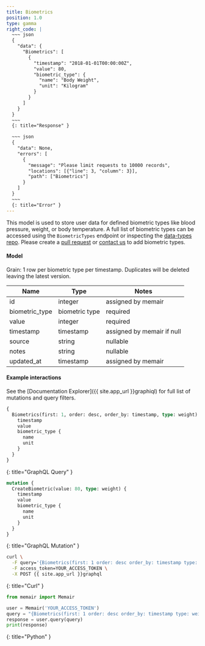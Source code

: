 ```yaml
---
title: Biometrics
position: 1.0
type: gamma
right_code: |
  ~~~ json
  {
    "data": {
      "Biometrics": [
        {
          "timestamp": "2018-01-01T00:00:00Z",
          "value": 80,
          "biometric_type": {
            "name": "Body Weight",
            "unit": "Kilogram"
          }
        }
      ]
    }
  }
  ~~~
  {: title="Response" }

  ~~~ json
  {
    "data": None,
    "errors": [
      {
        "message": "Please limit requests to 10000 records",
        "locations": [{"line": 3, "column": 3}],
        "path": ["Biometrics"]
      }
    ]
  }
  ~~~
  {: title="Error" }
---
```


This model is used to store user data for defined biometric types like blood pressure, weight, or body temperature. A full list of biometric types can be accessed using the `BiometricTypes` endpoint or inspecting the [data-types repo](https://github.com/memair/data-types/blob/master/biometric_types.yml). Please create a [pull request](https://github.com/memair/data-types/blob/master/biometric_types.yml) or [contact us](https://blog.memair.com/community/contact) to add biometric types.

#### Model

Grain: 1 row per biometric type per timestamp. Duplicates will be deleted leaving the latest version.

| Name | Type | Notes |
|-------|--------|---------|
| id | integer | assigned by memair |
| biometric_type | biometric type | required |
| value | integer | required |
| timestamp | timestamp | assigned by memair if null |
| source | string | nullable |
| notes | string | nullable |
| updated_at | timestamp | assigned by memair |

#### Example interactions

See the [Documentation Explorer]({{ site.app_url }}graphiql) for full list of mutations and query filters.

~~~ graphql
{
  Biometrics(first: 1, order: desc, order_by: timestamp, type: weight) {
    timestamp
    value
    biometric_type {
      name
      unit
    }
  }
}
~~~
{: title="GraphQL Query" }

~~~ graphql
mutation {
  CreateBiometric(value: 80, type: weight) {
    timestamp
    value
    biometric_type {
      name
      unit
    }
  }
}

~~~
{: title="GraphQL Mutation" }

~~~ bash
curl \
  -F query='{Biometrics(first: 1 order: desc order_by: timestamp type: weight) {timestamp value biometric_type {name unit}}}' \
  -F access_token=YOUR_ACCESS_TOKEN \
  -X POST {{ site.app_url }}graphql
~~~
{: title="Curl" }

~~~ python
from memair import Memair

user = Memair('YOUR_ACCESS_TOKEN')
query = "{Biometrics(first: 1 order: desc order_by: timestamp type: weight) {timestamp value biometric_type {name unit}}}"
response = user.query(query)
print(response)
~~~
{: title="Python" }
